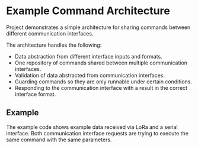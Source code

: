 # Example Command Architecture

Project demonstrates a simple architecture for sharing commands between
different communication interfaces.

The architecture handles the following:
  * Data abstraction from different interface inputs and formats.
  * One repository of commands shared between multiple communication interfaces. 
  * Validation of data abstracted from communication interfaces.
  * Guarding commands so they are only runnable under certain conditions.
  * Responding to the communication interface with a result in the correct 
    interface format.
  
  
## Example

The example code shows example data received via LoRa and a serial interface.
Both communication interface requests are trying to execute the same command 
with the same parameters.

